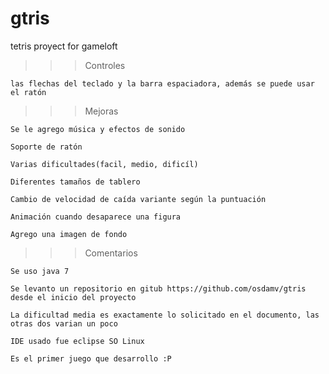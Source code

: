 gtris
=====
tetris proyect for gameloft 

>>>Controles 
	
	las flechas del teclado y la barra espaciadora, además se puede usar el ratón

>>>Mejoras 

	Se le agrego música y efectos de sonido
	
	Soporte de ratón
	
	Varias dificultades(facil, medio, dificíl)
	
	Diferentes tamaños de tablero
	
	Cambio de velocidad de caída variante según la puntuación
	
	Animación cuando desaparece una figura 
	
	Agrego una imagen de fondo

>>>Comentarios 
	
	Se uso java 7
	
	Se levanto un repositorio en gitub https://github.com/osdamv/gtris desde el inicio del proyecto
	
	La dificultad media es exactamente lo solicitado en el documento, las otras dos varian un poco
	
	IDE usado fue eclipse SO Linux		
	
	Es el primer juego que desarrollo :P
	
